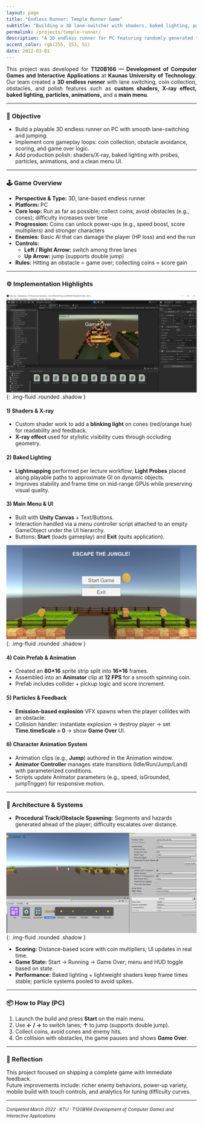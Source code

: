 ```yaml
---
layout: page
title: "Endless Runner: Temple Runner Game"
subtitle: "Building a 3D lane-switcher with shaders, baked lighting, particles, and UI in Unity."
permalink: /projects/temple-runner/
description: "A 3D endless runner for PC featuring randomly generated terrain, collectible coins, power-ups, baked lighting, particle effects, and a responsive UI. Built as part of KTU’s Development of Computer Games and Interactive Applications."
accent_color: rgb(255, 153, 51)
date: 2022-03-01
---
```


<section class="lead" style="text-align: justify;">
This project was developed for <strong>T120B166 — Development of Computer Games and Interactive Applications</strong> at <strong>Kaunas University of Technology</strong>.  
Our team created a <strong>3D endless runner</strong> with lane switching, coin collection, obstacles, and polish features such as <strong>custom shaders, X-ray effect, baked lighting, particles, animations,</strong> and a <strong>main menu</strong>.
</section>

---

### 🎯 Objective

- Build a playable 3D endless runner on PC with smooth lane-switching and jumping.  
- Implement core gameplay loops: coin collection, obstacle avoidance, scoring, and game over logic.  
- Add production polish: shaders/X-ray, baked lighting with probes, particles, animations, and a clean menu UI.

---

### 🕹️ Game Overview

- **Perspective & Type:** 3D, lane-based endless runner  
- **Platform:** PC  
- **Core loop:** Run as far as possible; collect coins; avoid obstacles (e.g., cones); difficulty increases over time  
- **Progression:** Coins can unlock power-ups (e.g., speed boost, score multipliers) and stronger characters  
- **Enemies:** Basic AI that can damage the player (HP loss) and end the run  
- **Controls:**  
  - **Left / Right Arrow:** switch among three lanes  
  - **Up Arrow:** jump (supports double jump)  
- **Rules:** Hitting an obstacle = game over; collecting coins = score gain

---

### ⚙️ Implementation Highlights

![Development process in Unity Editor showing obstacle setup](/assets/img/game-dev.png){: .img-fluid .rounded .shadow }

#### 1) Shaders & X-ray
- Custom shader work to add a **blinking light** on cones (red/orange hue) for readability and feedback.  
- **X-ray effect** used for stylistic visibility cues through occluding geometry.

#### 2) Baked Lighting
- **Lightmapping** performed per lecture workflow; **Light Probes** placed along playable paths to approximate GI on dynamic objects.  
- Improves stability and frame time on mid-range GPUs while preserving visual quality.

#### 3) Main Menu & UI
- Built with **Unity Canvas** + Text/Buttons.  
- Interaction handled via a menu controller script attached to an empty GameObject under the UI hierarchy.  
- Buttons: **Start** (loads gameplay) and **Exit** (quits application).

![Main menu of the Temple Runner game showing Start and Exit buttons](/assets/img/game-menu.png){: .img-fluid .rounded .shadow }

#### 4) Coin Prefab & Animation
- Created an **80×16** sprite strip split into **16×16** frames.  
- Assembled into an **Animator** clip at **12 FPS** for a smooth spinning coin.  
- Prefab includes collider + pickup logic and score increment.

#### 5) Particles & Feedback
- **Emission-based explosion** VFX spawns when the player collides with an obstacle.  
- Collision handler: instantiate explosion → destroy player → set **Time.timeScale = 0** → show **Game Over** UI.

#### 6) Character Animation System
- Animation clips (e.g., **Jump**) authored in the Animation window.  
- **Animator Controller** manages state transitions (Idle/Run/Jump/Land) with parameterized conditions.  
- Scripts update Animator parameters (e.g., speed, isGrounded, jumpTrigger) for responsive motion.

---

### 🧩 Architecture & Systems

- **Procedural Track/Obstacle Spawning:** Segments and hazards generated ahead of the player; difficulty escalates over distance.  

![Procedural infinite terrain generation in Temple Runner gameplay](/assets/img/game-terrain.png){: .img-fluid .rounded .shadow }

- **Scoring:** Distance-based score with coin multipliers; UI updates in real time.  
- **Game State:** Start → Running → Game Over; menu and HUD toggle based on state.  
- **Performance:** Baked lighting + lightweight shaders keep frame times stable; particle systems pooled to avoid spikes.

---

### 📦 How to Play (PC)

1. Launch the build and press **Start** on the main menu.  
2. Use **← / →** to switch lanes; **↑** to jump (supports double jump).  
3. Collect coins, avoid cones and enemy hits.  
4. On collision with obstacles, the game pauses and shows **Game Over**.

---

### 🧭 Reflection

This project focused on shipping a complete game with immediate feedback.  
Future improvements include: richer enemy behaviors, power-up variety, mobile build with touch controls, and analytics for tuning difficulty curves.

---

<p><small><em>Completed March 2022 · KTU · T120B166 Development of Computer Games and Interactive Applications</em></small></p>
